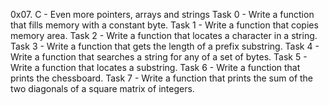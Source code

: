 0x07. C - Even more pointers, arrays and strings
Task 0 - Write a function that fills memory with a constant byte.
Task 1 - Write a function that copies memory area.
Task 2 - Write a function that locates a character in a string.
Task 3 - Write a function that gets the length of a prefix substring.
Task 4 - Write a function that searches a string for any of a set of bytes.
Task 5 - Write a function that locates a substring.
Task 6 - Write a function that prints the chessboard.
Task 7 - Write a function that prints the sum of the two diagonals of a square matrix of integers.
